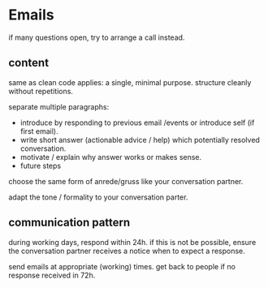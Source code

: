 # Emails

if many questions open, try to arrange a call instead.

## content

same as clean code applies: a single, minimal purpose. structure cleanly without repetitions.

separate multiple paragraphs:
- introduce by responding to previous email /events or introduce self (if first email).
- write short answer (actionable advice / help) which potentially resolved conversation.
- motivate / explain why answer works or makes sense.
- future steps

choose the same form of anrede/gruss like your conversation partner.

adapt the tone / formality to your conversation parter.

## communication pattern

during working days, respond within 24h.
if this is not be possible, ensure the conversation partner receives a notice when to expect a response.

send emails at appropriate (working) times.
get back to people if no response received in 72h.
